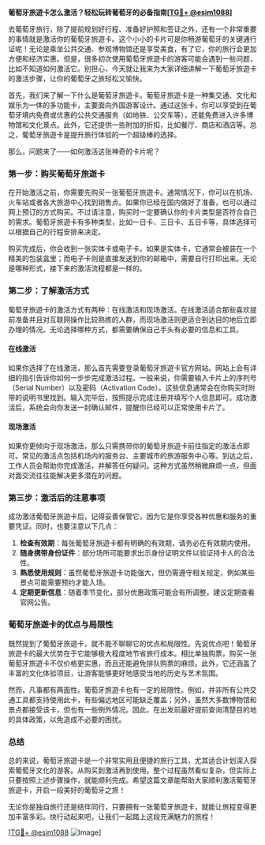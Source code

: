 **葡萄牙旅遊卡怎么激活？轻松玩转葡萄牙的必备指南[[TG💪+ @esim1088](https://t.me/s/esim1088)]**

去葡萄牙旅行，除了提前规划好行程、准备好护照和签证之外，还有一个非常重要的事情就是激活你的葡萄牙旅遊卡。这个小小的卡片可是你畅游葡萄牙的关键通行证呢！无论是乘坐公共交通、参观博物馆还是享受美食，有了它，你的旅行会更加方便和经济实惠。但是，很多初次使用葡萄牙旅遊卡的游客可能会遇到一些问题，比如不知道如何激活它。别担心，今天就让我来为大家详细讲解一下葡萄牙旅遊卡的激活步骤，让你的葡萄牙之旅轻松又愉快。

首先，我们来了解一下什么是葡萄牙旅遊卡。葡萄牙旅遊卡是一种集交通、文化和娱乐为一体的多功能卡，主要面向外国游客设计。通过这张卡，你可以享受到在葡萄牙境内免费或优惠的公共交通服务（如地铁、公交车等），还能免费进入许多博物馆和文化景点。此外，它还提供一些附加的折扣，比如餐厅、商店和酒店等。总之，葡萄牙旅遊卡是提升旅行体验的一个超级棒的选择。

那么，问题来了——如何激活这张神奇的卡片呢？

### **第一步：购买葡萄牙旅遊卡**

在开始激活之前，你需要先购买一张葡萄牙旅遊卡。通常情况下，你可以在机场、火车站或者各大旅游中心找到销售点。如果你已经在国内做好了准备，也可以通过网上预订的方式购买。不过请注意，购买时一定要确认你的卡片类型是否符合自己的需求。葡萄牙旅遊卡有多种类型，比如一日卡、三日卡、五日卡等，具体选择可以根据自己的行程安排来决定。

购买完成后，你会收到一张实体卡或电子卡。如果是实体卡，它通常会被装在一个精美的包装盒里；而电子卡则是直接发送到你的邮箱中，需要自行打印出来。无论是哪种形式，接下来的激活流程都是一样的。

### **第二步：了解激活方式**

葡萄牙旅遊卡的激活方式有两种：在线激活和现场激活。在线激活适合那些喜欢提前准备并且对互联网操作比较熟练的人群，而现场激活则更适合到达目的地后立即办理的情况。无论选择哪种方式，都需要确保自己手头有必要的信息和工具。

#### **在线激活**
如果你选择了在线激活，那么首先需要登录葡萄牙旅遊卡官方网站。网站上会有详细的指引告诉你如何一步步完成激活过程。一般来说，你需要输入卡片上的序列号（Serial Number）以及密码（Activation Code）。这些信息通常会在你购买时附带的说明书里找到。输入完毕后，按照提示完成注册并填写个人信息即可。成功激活后，系统会向你发送一封确认邮件，提醒你已经可以正常使用卡片了。

#### **现场激活**
如果你更倾向于现场激活，那么只需携带你的葡萄牙旅遊卡前往指定的激活点即可。常见的激活点包括机场内的服务台、主要城市的旅游服务中心等。到达之后，工作人员会帮助你完成激活，并解答任何疑问。这种方式虽然稍微麻烦一点，但面对面交流往往能解决更多潜在的问题。

### **第三步：激活后的注意事项**

成功激活葡萄牙旅遊卡后，记得妥善保管它，因为它是你享受各种优惠和服务的重要凭证。同时，也要注意以下几点：

1. **检查有效期**：每张葡萄牙旅遊卡都有明确的有效期，请务必在有效期内使用。
2. **随身携带身份证件**：部分场所可能要求出示身份证明文件以验证持卡人的合法性。
3. **熟悉使用规则**：虽然葡萄牙旅遊卡功能强大，但仍需遵守相关规定，例如某些景点可能需要预约才能入场。
4. **定期更新信息**：随着季节变化，部分优惠政策可能会有所调整，建议定期查看官网公告。

### **葡萄牙旅遊卡的优点与局限性**

既然提到了葡萄牙旅遊卡，就不能不聊聊它的优点和局限性。先说优点吧！葡萄牙旅遊卡的最大优势在于它能够极大程度地节省旅行成本。相比单独购票，购买一张葡萄牙旅遊卡不仅价格更实惠，而且还能避免排队购票的麻烦。此外，它还涵盖了丰富的文化体验项目，让游客能够更好地感受当地的历史与艺术氛围。

然而，凡事都有两面性。葡萄牙旅遊卡也有一定的局限性。例如，并非所有公共交通工具都支持使用此卡，有些偏远地区可能缺乏覆盖；另外，虽然大多数博物馆和景点都接受该卡，但也有一些例外情况。因此，在出发前最好提前查询清楚目的地的具体政策，以免造成不必要的困扰。

### **总结**

总的来说，葡萄牙旅遊卡是一个非常实用且便捷的旅行工具，尤其适合计划深入探索葡萄牙文化的游客。从购买到激活再到使用，整个过程虽然看似复杂，但实际上只要按照上述步骤操作，就能顺利完成。希望这篇文章能帮助大家顺利激活葡萄牙旅遊卡，开启一段美好的葡萄牙之旅！

无论你是独自旅行还是结伴同行，只要拥有一张葡萄牙旅遊卡，就能让旅程变得更加丰富多彩。快行动起来吧，让我们一起踏上这段充满魅力的旅程！

[[TG💪+ @esim1088](https://t.me/s/esim1088) ![Image](https://i.postimg.cc/4NQfJmqS/Snipaste-2025-05-13-00-14-12.png)]